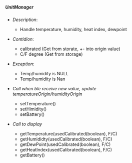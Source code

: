 ##### UnitManager
- *Description*:
    + Handle temperature, humidity, heat index, dewpoint
- *Contidion*:
	+ calibrated (Get from storate, +- into origin value)
	- C/F degree (Get from storage)
- *Exception*:
	- Temp/humidity is NULL
	- Temp/humidity is Nan

- *Call when ble receive new value, update temperatureOrigin/humidityOrigin*
    - setTemperature()
    - setHimidity()
    - setBattery()

- *Call to display*
    - getTemperature(usedCalibrated(boolean), F/C)
    - getHumididty(usedCalibrated(boolean), F/C)
    - getDewPoint(usedCalibrated(boolean), F/C)
    - getHeatIndex(usedCalibrated(boolean), F/C)
    - getBattery()